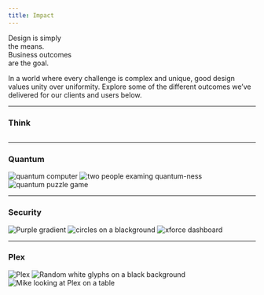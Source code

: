 ```yaml
---
title: Impact
---
```


<title-block>
Design is simply<br>
the means.<br>
<span>Business outcomes
<br>are the goal.</span>
</title-block>

<grid background="gray-10">
<column lg="8" md="5">

<p size="xl">In a world where every challenge is complex and unique, good design values unity over uniformity. Explore some of the different outcomes we’ve delivered for our clients and users below.</p>

<icon name="PlexArrowDown"></icon>

</column>
</grid>

<grid background="gray-10">
<column lg="16">

<hr>

</column>
<column lg="4">

### Think

</column>

<column lg="12">

  <tile title="Business leaders, visionaries, and innovators unite" caption="impact/think" href="/impact/think/">
    <img src="images/Image_1.png" alt=""/>

  </tile>

</column>

</grid>
<grid background="gray-10">
<column lg="16">

<hr>

</column>
<column lg="4" md="8">

### Quantum

</column>

<column lg="4"  md="4">
  <tile title="Gallery: Quantum Computing" caption="impact/quantum" href="impact/quantum">
    <img src="images/Image_2.png" alt="quantum computer"/>
  </tile>

</column>
<column lg="4"  md="4">

  <tile title="Inside the world’s first quantum computer" caption="TechCrunch" href="https://techcrunch.com/2019/01/08/ibm-unveils-its-first-commercial-quantum-computer/">
    <img src="images/Image_3.png" alt="two people examing quantum-ness"/>
  </tile>

</column>
<column lg="4" md="4" offset_lg="0"  offset_md="4">

  <tile title="Teaching quantum computing through a mobile game" caption="The Next Web" href="https://thenextweb.com/apps/2018/07/23/ibms-hello-quantum-is-a-devilishly-difficult-puzzle-game-about-qubits/">
    <img src="images/Image_4.png" alt="quantum puzzle game"/>
  </tile>

</column>
</grid>
<grid background="gray-10">
<column lg="16">

<hr>

</column>
<column lg="4" md="8">

### Security

</column>

<column lg="4" md="4">
  <tile title="Gallery: IBM Security" caption="impact/security" href="/impact/security/">
    <img src="images/Image_5.png" alt="Purple gradient"/>
  </tile>

</column>
<column lg="4" md="4">

  <tile title="Using data visualization to spot cyber threats" caption="Quartz" href="https://qz.com/984707/the-people-who-fight-hacking-and-cybercrime-are-turning-to-designers-for-help/">
    <img src="images/Image_6.png" alt="circles on a blackground"/>
  </tile>

</column>
<column lg="4" md="4" offset_lg="0"  offset_md="4">

  <tile title="Video: Building a Security Operations Center on Wheels" caption="Youtube" href="https://www.youtube.com/watch?v=yrI8S1906Ug">
    <img src="images/Image_7.png" alt="xforce dashboard"/>
  </tile>

</column>
</grid>

<grid background="gray-10">
<column lg="16">

<hr>

</column>
<column lg="4" md="8">

### Plex

</column>

<column lg="4" md="4">
  <tile title="Gallery: Plex Typeface" caption="impact/plex" href="/impact/plex/">
    <img src="images/Image_8.png" alt="Plex"/>
  </tile>

</column>
<column lg="4" md="4">

  <tile title="2018 Typeface Design Competition: Plex wins Judges’ Choice" caption="Type Directors Club" href="https://www.tdc.org/news/2018-typeface-design-competition-judges-choice-ibm-plex/">
    <img src="images/Image_9.png" alt="Random white glyphs on a black background"/>
  </tile>

</column>
<column lg="4" md="4" offset_lg="0"  offset_md="4">

  <tile title="The business case for an open source font" caption="Quartz" href="https://qz.com/1124664/ibm-plex-with-its-first-ever-custom-corporate-font-ibm-is-freeing-itself-from-the-tyranny-of-helvetica/">
    <img src="images/Image_10.png" alt="Mike looking at Plex on a table"/>
  </tile>

</column>
</grid>

